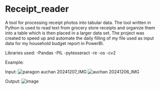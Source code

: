 # Receipt_reader
A tool for processing receipt photos into tabular data.
The tool written in Python is used to read text from grocery store receipts and organize them into a table which is then placed in a larger data set. 
The project was created to speed up and automate the daily filling of my file used as input data for my household budget report in PowerBI.

Libraries used:
-Pandas
-PIL
-pytesseract
-re
-os
-cv2

Example:

Input:
![paragon auchan 20241207_IMG](https://github.com/user-attachments/assets/6ad36507-273d-4f20-a151-6a71bc28ce1a)
![auchan 20241206_IMG](https://github.com/user-attachments/assets/0d27ed3c-5749-494b-8597-0490b9d6b83b)

Output:
![image](https://github.com/user-attachments/assets/54a81c01-b561-42b4-8e7b-334b3a684535)

